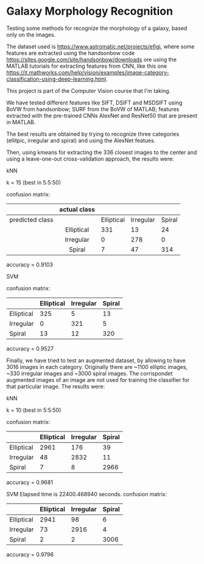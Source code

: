 # Galaxy Morphology Recognition
Testing some methods for recognize the morphology of a galaxy, based only on the images.

The dataset used is https://www.astromatic.net/projects/efigi, where some features are extracted using the handsonbow code https://sites.google.com/site/handsonbow/downloads ore using the MATLAB tutorials for extracting features from CNN, like this one https://it.mathworks.com/help/vision/examples/image-category-classification-using-deep-learning.html.

This project is part of the Computer Vision course that I'm taking.

We have tested different features like SIFT, DSIFT and MSDSIFT using BoVW from handsonbow; SURF from the BoVW of MATLAB; features extracted with the pre-trained CNNs AlexNet and ResNet50 that are present in MATLAB.

The best results are obtained by trying to recognize three categories (ellitpic, irregular and spiral) and using the AlexNet featues. 

Then, using kmeans for extracting the 336 closest images to the center and using a leave-one-out cross-validation approach, the results were:

kNN

k = 15 (best in 5:5:50)

confusion matrix:

|                    	| actual class 	|            	|           	|        	|
|:------------------:	|:------------:	|------------	|-----------	|--------	|
|    predicted class 	|              	| Elliptical 	| Irregular 	| Spiral 	|
|                    	|  Elliptical  	|     331    	|     13    	|   24   	|
|                    	|   Irregular  	|      0     	|    278    	|    0   	|
|                    	|    Spiral    	|      7     	|     47    	|   314  	|

accuracy = 0.9103

SVM

confusion matrix:

|            | Elliptical  | Irregular  | Spiral  |
|------------|-------------|------------|---------|
| Elliptical |     325     |     5      |   13    |
|  Irregular |      0      |    321     |    5    |
|   Spiral   |     13      |     12     |   320   |

accuracy = 0.9527

Finally, we have tried to test an augmented dataset, by allowing to have 3016 images in each category. Originally there are ~1100 elliptic images, ~330 irregular images and ~3000 spiral images. The corrispondet augmented images of an image are not used for training the classifier for that particular image. The results were:


kNN

k = 10 (best in 5:5:50)

confusion matrix:

|            | Elliptical  | Irregular  | Spiral  |
|------------|-------------|------------|---------|
| Elliptical |    2961     |    176     |   39    |
|  Irregular |     48      |    2832    |   11    |
|   Spiral   |      7      |     8      |  2966   |

accuracy = 0.9681

SVM
Elapsed time is 22400.468940 seconds.
confusion matrix:

|            | Elliptical  | Irregular  | Spiral  |
|------------|-------------|------------|---------|
| Elliptical |    2941     |     98     |    6    |
|  Irregular |     73      |    2916    |    4    |
|   Spiral   |      2      |     2      |  3006   |

accuracy = 0.9796

